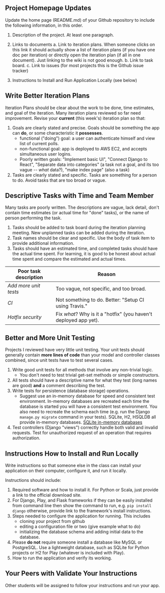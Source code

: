 ## Project Homepage Updates

Update the home page (README.md) of your Github repository to
include the following information, in this order.

1. Description of the project.  At least one paragraph.

2. Links to documents
   a. Link to iteration plans.  When someone clicks on this link it should actually show a list of iteration plans (if you have one doc per iteration) or directly open the iteration plan (if all in one document).  Just linking to the wiki is not good enough.
   b. Link to task board.
   c. Link to issues (for most projects this is the Github issue tracker)

3. Instructions to Install and Run Application Locally (see below)

## Write Better Iteration Plans

Iteration Plans should be clear about the work to be done, time estimates, and goal of the iteration.
Many iteration plans reviewed so far need improvement.  Revise your **current** (this week's) iteration plan so that:

1. Goals are clearly stated and precise.  Goals should be something the app can **do**, or some characteristic it **possesses**.
    * functional ("doing") goal:  a user can authenticate himself and view list of current polls.
    * non-functional goal: app is deployed to AWS EC2, and accepts simultaneous user logins.
    * Poorly written goals: "Implement basic UI", "Connect Django to React", "Separate data into categories" (a task not a goal, and its too vague -- *what* data?), "make index page" (also a task)
2. Tasks are clearly stated and specific.  Tasks are something for a person to do.  Avoid tasks that are too broad or vague.

## Descriptive Tasks with Time and Team Member

Many tasks are poorly written. The descriptions are vague, lack detail, don't contain time estimates (or actual time for "done" tasks), or the name of person performing the task.

1. Tasks should be added to task board during the iteration planning meeting. New unplanned tasks can be added during the iteration.
2. Task names should be clear and specific.  Use the body of task item to provide additional information.
3. Tasks should have an estimated time, and completed tasks should have the actual time spent.  For learning, it is good to be honest about actual time spent and compare the estimated and actual times.

| Poor task description |  Reason |
|-----------------------|---------|
| *Add more unit tests*   | Too vague, not specific, and too broad. |
| *CI*                    | Not something to do. Better: "Setup CI using Travis." |
| *Hotfix security*       | Fix *what*? Why is it a "hotfix" (you haven't deployed app yet). |


## Better and More Unit Testing

Projects I reviewed have very little unit testing.
Your unit tests should generally contain **more lines of code** than your
model and controller classes combined, since unit tests have to test several cases.

1. Write good unit tests for all methods that involve any non-trivial logic.
   * You don't need to test trivial get-set methods or simple constructors.
2. All tests should have a descriptive name for what they test (long names are good) **and** a comment describing the test.
3. Write tests for persistence (database storage) operations. 
   * Suggest use an in-memory database for speed and consistent test environment. In-memory databases are recreated each time the database is started you will have a consistent test environment. You also need to recreate the schema each time (e.g. run the Django `manage.py migrate` command in your tests). SQLite, H2, HSQLDB all provide in-memory databases.  [SQLite in-memory databases](https://www.sqlite.org/inmemorydb.html)
5. Test controllers (Django "views") correctly handle both valid and invalid requests.  Test for unauthorized request of an operation that requires authorization.

## Instructions How to Install and Run Locally

Write instructions so that someone else in the class can install your application on
their computer, configure it, and run it locally.

Instructions should include:

1. Required software and how to install it.  For Python or Scala, just provide a link to the official download site. 
2. For Django, Play, and Flask frameworks if they can be easily installed from command line then show the command to run, e.g. `pip install django` otherwise, provide link to the framework's install instructions.
3. Steps needed to configure the application for running.  This includes 
   * cloning your project from github
   * editing a configuration file or two (give example what to do)
   * initializing the database schema and adding initial data to the database.
4.  Please **do not** require someone install a database like MySQL or PostgreSQL.  Use a lightweight database, such as SQLite for Python projects or H2 for Play (whatever is included with Play).
5. How to run the application and verify its working.

## Your Peers with Validate Your Instructions

Other students will be assigned to follow your instructions and run your app.